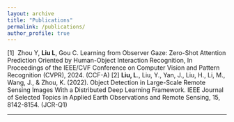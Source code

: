 ```yaml
---
layout: archive
title: "Publications"
permalink: /publications/
author_profile: true
---
```


[1]  Zhou Y, **Liu L**, Gou C. Learning from Observer Gaze: Zero-Shot Attention Prediction Oriented by Human-Object Interaction Recognition, In Proceedings of the IEEE/CVF Conference on Computer Vision and Pattern Recognition (CVPR), 2024. (CCF-A)
[2]  **Liu, L**., Liu, Y., Yan, J., Liu, H., Li, M., Wang, J., & Zhou, K. (2022). Object Detection in Large-Scale Remote Sensing Images With a Distributed Deep Learning Framework. IEEE Journal of Selected Topics in Applied Earth Observations and Remote Sensing, 15, 8142-8154. (JCR-Q1)  

------

<!-- {% if author.googlescholar %}
  You can also find my articles on <u><a href="{{author.googlescholar}}">my Google Scholar profile</a>.</u>
{% endif %}

{% include base_path %}

{% for post in site.publications reversed %}
  {% include archive-single.html %}
{% endfor %} -->